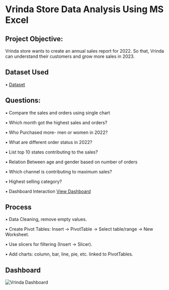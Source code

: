 # Vrinda Store Data Analysis Using MS Excel
## Project Objective:
Vrinda store wants to create an annual sales report for 2022. So that, Vrinda can understand their customers and grow more sales in 2023.

## Dataset Used
•	<a href="https://github.com/student-Neelam/Data-Analysis-Dashboard/blob/main/Vrinda%20Store%20Data%20Analysis.xlsx">Dataset</a>
## Questions:
•	Compare the sales and orders using single chart

•	Which month got the highest sales and orders?

•	Who Purchased more- men or women in 2022?

•	What are different order status in 2022?

•	List top 10 states contributing to the sales?

•	Relation Between age and gender based on number of orders

•	Which channel is contributing to maximum sales?

•	Highest selling category?

•	Dashboard Interaction <a href="https://github.com/student-Neelam/Data-Analysis-Dashboard/blob/main/Vrinda%20Dashboard%20.png">View Dashboard</a>

## Process
•	Data Cleaning, remove empty values.

• Create Pivot Tables: Insert → PivotTable → Select table/range → New Worksheet.

• Use slicers for filtering (Insert → Slicer).

• Add charts: column, bar, line, pie, etc. linked to PivotTables.


## Dashboard
![Vrinda Dashboard ](https://github.com/user-attachments/assets/98ac4d40-66b5-4c7c-8720-847359d5eb69)

